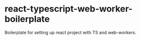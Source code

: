 # react-typescript-web-worker-boilerplate
Boilerplate for setting up react project with TS and web-workers.
